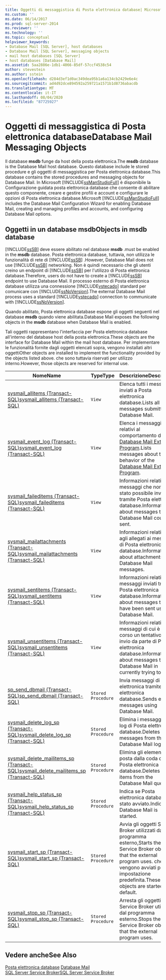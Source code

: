 ```yaml
---
title: Oggetti di messaggistica di Posta elettronica database| Microsoft Docs
ms.custom: ''
ms.date: 06/14/2017
ms.prod: sql-server-2014
ms.reviewer: ''
ms.technology: ''
ms.topic: conceptual
helpviewer_keywords:
- Database Mail [SQL Server], host databases
- Database Mail [SQL Server], messaging objects
- mail host databases [SQL Server]
- host databases [Database Mail]
ms.assetid: 5aa2886e-1db1-4066-85df-57ccf4538c54
author: stevestein
ms.author: sstein
ms.openlocfilehash: d284d3ef1d0ac349dea95b1a6a134cb2429e6e4c
ms.sourcegitcommit: ad4d92dce894592a259721a1571b1d8736abacdb
ms.translationtype: MT
ms.contentlocale: it-IT
ms.lasthandoff: 08/04/2020
ms.locfileid: "87725927"
---
```

# <a name="database-mail-messaging-objects"></a><span data-ttu-id="1a81f-102">Oggetti di messaggistica di Posta elettronica database</span><span class="sxs-lookup"><span data-stu-id="1a81f-102">Database Mail Messaging Objects</span></span>
  <span data-ttu-id="1a81f-103">Il database **msdb** funge da host della posta elettronica.</span><span class="sxs-lookup"><span data-stu-id="1a81f-103">The **msdb** database is the Database Mail host database.</span></span> <span data-ttu-id="1a81f-104">Questo database include le stored procedure e gli oggetti di messaggistica per Posta elettronica database.</span><span class="sxs-lookup"><span data-stu-id="1a81f-104">This database contains the stored procedures and messaging objects for Database Mail.</span></span> <span data-ttu-id="1a81f-105">In Microsoft [!INCLUDE[ssManStudioFull](../../includes/ssmanstudiofull-md.md)] è disponibile la Configurazione guidata posta elettronica database che consente di abilitare questo componente, creare e gestire profili e account e configurare le opzioni di Posta elettronica database.</span><span class="sxs-lookup"><span data-stu-id="1a81f-105">Microsoft [!INCLUDE[ssManStudioFull](../../includes/ssmanstudiofull-md.md)] includes the Database Mail Configuration Wizard for enabling Database Mail, creating and managing profiles and accounts, and configuring Database Mail options.</span></span>  
  
##  <a name="objects-in-msdb-database"></a><a name="ComponentsAndConcepts"></a> <span data-ttu-id="1a81f-106">Oggetti in un database **msdb**</span><span class="sxs-lookup"><span data-stu-id="1a81f-106">Objects in **msdb** database</span></span>  
 [!INCLUDE[ssSB](../../includes/sssb-md.md)] <span data-ttu-id="1a81f-107">deve essere abilitato nel database **msdb** .</span><span class="sxs-lookup"><span data-stu-id="1a81f-107">must be enabled in the **msdb** database.</span></span> <span data-ttu-id="1a81f-108">Posta elettronica database, tuttavia, non utilizza le funzionalità di rete di [!INCLUDE[ssSB](../../includes/sssb-md.md)] .</span><span class="sxs-lookup"><span data-stu-id="1a81f-108">However, Database Mail does not use [!INCLUDE[ssSB](../../includes/sssb-md.md)] networking.</span></span> <span data-ttu-id="1a81f-109">Non è quindi necessario che gli utenti creino un endpoint di [!INCLUDE[ssSB](../../includes/sssb-md.md)] per l'utilizzo di Posta elettronica database.</span><span class="sxs-lookup"><span data-stu-id="1a81f-109">Therefore, users do not have to create a [!INCLUDE[ssSB](../../includes/sssb-md.md)] endpoint to use Database Mail.</span></span> <span data-ttu-id="1a81f-110">Il processo esterno di Posta elettronica database utilizza una connessione [!INCLUDE[vstecado](../../includes/vstecado-md.md)] standard per comunicare con [!INCLUDE[ssNoVersion](../../includes/ssnoversion-md.md)].</span><span class="sxs-lookup"><span data-stu-id="1a81f-110">The external Database Mail process uses a standard [!INCLUDE[vstecado](../../includes/vstecado-md.md)] connection to communicate with [!INCLUDE[ssNoVersion](../../includes/ssnoversion-md.md)].</span></span>  
  
 <span data-ttu-id="1a81f-111">Quando abilitato, Posta elettronica database espone gli oggetti seguenti nel database **msdb** quando viene abilitata.</span><span class="sxs-lookup"><span data-stu-id="1a81f-111">Database Mail exposes the following objects in the **msdb** database when Database Mail is enabled.</span></span>  
  
 <span data-ttu-id="1a81f-112">Tali oggetti rappresentano l'interfaccia per Posta elettronica database all'interno del database host della posta elettronica.</span><span class="sxs-lookup"><span data-stu-id="1a81f-112">These objects are the interface for Database Mail within the mail host database.</span></span> <span data-ttu-id="1a81f-113">Per implementare le funzionalità fornite dagli oggetti elencati sopra, vengono installati altri oggetti</span><span class="sxs-lookup"><span data-stu-id="1a81f-113">Other objects are installed to implement the functionality provided by the objects listed above.</span></span> <span data-ttu-id="1a81f-114">che sono tuttavia riservati per utilizzo interno.</span><span class="sxs-lookup"><span data-stu-id="1a81f-114">However, those objects are reserved for internal use.</span></span>  
  
|<span data-ttu-id="1a81f-115">Nome</span><span class="sxs-lookup"><span data-stu-id="1a81f-115">Name</span></span>|<span data-ttu-id="1a81f-116">Type</span><span class="sxs-lookup"><span data-stu-id="1a81f-116">Type</span></span>|<span data-ttu-id="1a81f-117">Descrizione</span><span class="sxs-lookup"><span data-stu-id="1a81f-117">Description</span></span>|  
|----------|----------|-----------------|  
|[<span data-ttu-id="1a81f-118">sysmail_allitems &#40;Transact-SQL&#41;</span><span class="sxs-lookup"><span data-stu-id="1a81f-118">sysmail_allitems &#40;Transact-SQL&#41;</span></span>](/sql/relational-databases/system-catalog-views/sysmail-allitems-transact-sql)|`View`|<span data-ttu-id="1a81f-119">Elenca tutti i messaggi inviati a Posta elettronica database.</span><span class="sxs-lookup"><span data-stu-id="1a81f-119">Lists all messages submitted to Database Mail.</span></span>|  
|[<span data-ttu-id="1a81f-120">sysmail_event_log &#40;Transact-SQL&#41;</span><span class="sxs-lookup"><span data-stu-id="1a81f-120">sysmail_event_log &#40;Transact-SQL&#41;</span></span>](/sql/relational-databases/system-catalog-views/sysmail-event-log-transact-sql)|`View`|<span data-ttu-id="1a81f-121">Elenca i messaggi relativi al comportamento di [Database Mail External Program](database-mail-external-program.md).</span><span class="sxs-lookup"><span data-stu-id="1a81f-121">Lists messages about the behavior of the [Database Mail External Program](database-mail-external-program.md).</span></span>|  
|[<span data-ttu-id="1a81f-122">sysmail_faileditems &#40;Transact-SQL&#41;</span><span class="sxs-lookup"><span data-stu-id="1a81f-122">sysmail_faileditems &#40;Transact-SQL&#41;</span></span>](/sql/relational-databases/system-catalog-views/sysmail-faileditems-transact-sql)|`View`|<span data-ttu-id="1a81f-123">Informazioni relative ai messaggi che non è stato possibile inviare tramite Posta elettronica database.</span><span class="sxs-lookup"><span data-stu-id="1a81f-123">Information about messages that Database Mail could not sent.</span></span>|  
|[<span data-ttu-id="1a81f-124">sysmail_mailattachments &#40;Transact-SQL&#41;</span><span class="sxs-lookup"><span data-stu-id="1a81f-124">sysmail_mailattachments &#40;Transact-SQL&#41;</span></span>](/sql/relational-databases/system-catalog-views/sysmail-mailattachments-transact-sql)|`View`|<span data-ttu-id="1a81f-125">Informazioni relative agli allegati ai messaggi di Posta elettronica database.</span><span class="sxs-lookup"><span data-stu-id="1a81f-125">Information about attachments to Database Mail messages.</span></span>|  
|[<span data-ttu-id="1a81f-126">sysmail_sentitems &#40;Transact-SQL&#41;</span><span class="sxs-lookup"><span data-stu-id="1a81f-126">sysmail_sentitems &#40;Transact-SQL&#41;</span></span>](/sql/relational-databases/system-catalog-views/sysmail-sentitems-transact-sql)|`View`|<span data-ttu-id="1a81f-127">Informazioni relative ai messaggi inviati tramite Posta elettronica database.</span><span class="sxs-lookup"><span data-stu-id="1a81f-127">Information about messages that have been sent using Database Mail.</span></span>|  
|[<span data-ttu-id="1a81f-128">sysmail_unsentitems &#40;Transact-SQL&#41;</span><span class="sxs-lookup"><span data-stu-id="1a81f-128">sysmail_unsentitems &#40;Transact-SQL&#41;</span></span>](/sql/relational-databases/system-catalog-views/sysmail-unsentitems-transact-sql)|`View`|<span data-ttu-id="1a81f-129">Informazioni relative ai messaggi di cui è in corso un tentativo di invio da parte di Posta elettronica database.</span><span class="sxs-lookup"><span data-stu-id="1a81f-129">Information about messages that Database Mail in currently trying to send.</span></span>|  
|[<span data-ttu-id="1a81f-130">sp_send_dbmail &#40;Transact-SQL&#41;</span><span class="sxs-lookup"><span data-stu-id="1a81f-130">sp_send_dbmail &#40;Transact-SQL&#41;</span></span>](/sql/relational-databases/system-stored-procedures/sp-send-dbmail-transact-sql)|`Stored Procedure`|<span data-ttu-id="1a81f-131">Invia messaggi di posta elettronica tramite Posta elettronica database.</span><span class="sxs-lookup"><span data-stu-id="1a81f-131">Sends e-mail messages using Database Mail.</span></span>|  
|[<span data-ttu-id="1a81f-132">sysmail_delete_log_sp &#40;Transact-SQL&#41;</span><span class="sxs-lookup"><span data-stu-id="1a81f-132">sysmail_delete_log_sp &#40;Transact-SQL&#41;</span></span>](/sql/relational-databases/system-stored-procedures/sysmail-delete-log-sp-transact-sql)|`Stored Procedure`|<span data-ttu-id="1a81f-133">Elimina i messaggi dal log di Posta elettronica database.</span><span class="sxs-lookup"><span data-stu-id="1a81f-133">Deletes messages from the Database Mail log.</span></span>|  
|[<span data-ttu-id="1a81f-134">sysmail_delete_mailitems_sp &#40;Transact-SQL&#41;</span><span class="sxs-lookup"><span data-stu-id="1a81f-134">sysmail_delete_mailitems_sp &#40;Transact-SQL&#41;</span></span>](/sql/relational-databases/system-stored-procedures/sysmail-delete-mailitems-sp-transact-sql)|`Stored Procedure`|<span data-ttu-id="1a81f-135">Elimina gli elementi di posta dalla coda di Posta elettronica database.</span><span class="sxs-lookup"><span data-stu-id="1a81f-135">Deletes mail items from the Database Mail queue.</span></span>|  
|[<span data-ttu-id="1a81f-136">sysmail_help_status_sp &#40;Transact-SQL&#41;</span><span class="sxs-lookup"><span data-stu-id="1a81f-136">sysmail_help_status_sp &#40;Transact-SQL&#41;</span></span>](/sql/relational-databases/system-stored-procedures/sysmail-help-status-sp-transact-sql)|`Stored Procedure`|<span data-ttu-id="1a81f-137">Indica se Posta elettronica database è stato avviato.</span><span class="sxs-lookup"><span data-stu-id="1a81f-137">Indicates if Database Mail is started.</span></span>|  
|[<span data-ttu-id="1a81f-138">sysmail_start_sp (Transact-SQL)</span><span class="sxs-lookup"><span data-stu-id="1a81f-138">sysmail_start_sp (Transact-SQL)</span></span>](/sql/relational-databases/system-stored-procedures/sysmail-start-sp-transact-sql)|`Stored Procedure`|<span data-ttu-id="1a81f-139">Avvia gli oggetti Service Broker utilizzati dal programma esterno,</span><span class="sxs-lookup"><span data-stu-id="1a81f-139">Starts the Service Broker objects that the external program uses.</span></span> <span data-ttu-id="1a81f-140">che vengono avviati per impostazione predefinita.</span><span class="sxs-lookup"><span data-stu-id="1a81f-140">These objects are started by default.</span></span>|  
|[<span data-ttu-id="1a81f-141">sysmail_stop_sp (Transact-SQL)</span><span class="sxs-lookup"><span data-stu-id="1a81f-141">sysmail_stop_sp (Transact-SQL)</span></span>](/sql/relational-databases/system-stored-procedures/sysmail-stop-sp-transact-sql)|`Stored Procedure`|<span data-ttu-id="1a81f-142">Arresta gli oggetti Service Broker utilizzati dal programma esterno.</span><span class="sxs-lookup"><span data-stu-id="1a81f-142">Stops the Service Broker objects that the external program uses.</span></span>|  
  

  
## <a name="see-also"></a><span data-ttu-id="1a81f-143">Vedere anche</span><span class="sxs-lookup"><span data-stu-id="1a81f-143">See Also</span></span>  
 <span data-ttu-id="1a81f-144">[Posta elettronica database](database-mail.md) </span><span class="sxs-lookup"><span data-stu-id="1a81f-144">[Database Mail](database-mail.md) </span></span>  
 [<span data-ttu-id="1a81f-145">SQL Server Service Broker</span><span class="sxs-lookup"><span data-stu-id="1a81f-145">SQL Server Service Broker</span></span>](../../database-engine/configure-windows/sql-server-service-broker.md)  
  
  
